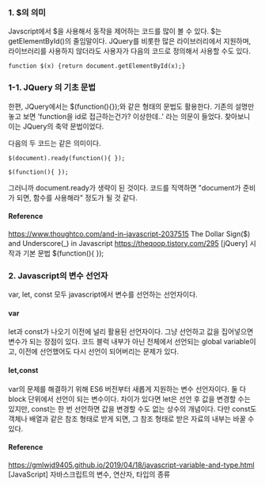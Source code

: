 ### 1. $의 의미
Javscript에서 $을 사용해서 동작을 제어하는 코드를 많이 볼 수 있다. $는 getElementById()의 줄임말이다. JQuery를 비롯한 많은 라이브러리에서 지원하며, 라이브러리를 사용하지 않더라도 사용자가 다음의 코드로 정의해서 사용할 수도 있다.
```
function $(x) {return document.getElementById(x);} 
```
### 1-1. JQuery 의 기초 문법
한편, JQuery에서는 \$(function(){});와 같은 형태의 문법도 활용한다. 기존의 설명만 놓고 보면 'function을 id로 접근하는건가? 이상한데..' 라는 의문이 들었다. 찾아보니 이는 JQuery의 축약 문법이었다.

다음의 두 코드는 같은 의미이다.

```$(document).ready(function(){ });```

```$(function(){ });```

그러니까 document.ready가 생략이 된 것이다. 코드를 직역하면 "document가 준비가 되면, 함수를 사용해라" 정도가 될 것 같다.


#### Reference
https://www.thoughtco.com/and-in-javascript-2037515 
The Dollar Sign($) and Underscore(_) in Javascript
https://theqoop.tistory.com/295 
[jQuery] 시작과 기본 문법 $(function(){ });

### 2. Javascript의 변수 선언자

var, let, const 모두 javascript에서 변수를 선언하는 선언자이다. 
#### var
let과 const가 나오기 이전에 널리 활용된 선언자이다. 그냥 선언하고 값을 집어넣으면 변수가 되는 장점이 있다. 코드 블럭 내부가 아닌 전체에서 선언되는 global variable이고, 이전에 선언했어도 다시 선언이 되어버리는 문제가 있다.


#### let,const
var의 문제를 해결하기 위해 ES6 버전부터 새롭게 지원하는 변수 선언자이다. 둘 다 block 단위에서 선언이 되는 변수이다. 차이가 있다면 let은 선언 후 값을 변경할 수는 있지만, const는 한 번 선언하면 값을 변경할 수도 없는 상수의 개념이다. 다만 const도 객체나 배열과 같은 참조 형태로 받게 되면, 그 참조 형태로 받은 자료의 내부는 바꿀 수 있다.

#### Reference
https://gmlwjd9405.github.io/2019/04/18/javascript-variable-and-type.html [JavaScript] 자바스크립트의 변수, 연산자, 타입의 종류
